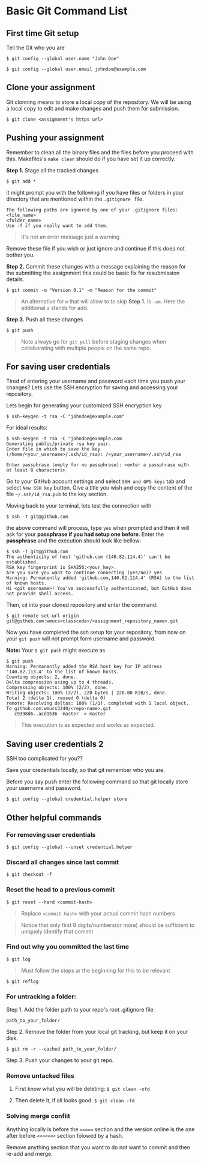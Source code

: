 # Basic Git Command List

## First time Git setup

Tell the Git who you are

```
$ git config --global user.name "John Doe" 
```

```
$ git config --global user.email johndoe@example.com 
```

## Clone your assignment

Git clonning means to store a local copy of the repository. We will be using a local copy to edit and make changes and push them for submission.

```
$ git clone <assignment's https url>
```

## Pushing your assignment

Remember to clean all the binary files and the files before you proceed with this. Makefiles's `make clean` should do if you have set it up correctly.

**Step 1.** Stage all the tracked changes

```
$ git add * 
```

it might prompt you with the following if you have files or folders in your directory that are mentioned within the `.gitignore ` file.

```
The following paths are ignored by one of your .gitignore files:
<file_name>
<folder_name>
Use -f if you really want to add them.
```
> It's not an error message just a warning

Remove these file if you wish or just ignore and continue if this does not bother you. 

**Step 2.** Commit these changes with a message explaining the reason for the submitting the assignment this could be basic fix for resubmission details.

```
$ git commit -m "Version 0.1" -m "Reason for the commit" 
```

>An alternative for `m` that will allow to to skip **Step 1.** is `-am`. Here the additional `a` stands for add.

**Step 3.** Push all these changes

```
$ git push 
```

> Note always go for `git pull` before staging changes when collaborating with multiple people on the same repo.

## For saving user credentials

Tired of entering your username and password each time you push your changes? Lets use the SSH encryption for saving and accessing your repository.

Lets begin for generating your customized SSH encryption key

```
$ ssh-keygen -t rsa -C "johndoe@example.com" 
```


For ideal results:

```
$ ssh-keygen -t rsa -C "johndoe@example.com
Generating public/private rsa key pair.
Enter file in which to save the key (/home/<your_username>/.ssh/id_rsa): /<your_username>/.ssh/id_rsa

Enter passphrase (empty for no passphrase): <enter a passphrase with at least 8 characters>
```
Go to your GitHub account settings and select `SSH and GPG keys` tab and select `New SSH key` button. Give a title you wish and copy the content of the file `~/.ssh/id_rsa.pub` to the key section.

Moving back to your terminal, lets test the connection with 

```
$ ssh -T git@github.com
```

the above command will process, type `yes` when prompted and then it will ask for your **passphrase if you had setup one before**. Enter the **passphrase** and the execution should look like bellow:

```
$ ssh -T git@github.com
The authenticity of host 'github.com (140.82.114.4)' can't be established.
RSA key fingerprint is SHA256:<your_key>.
Are you sure you want to continue connecting (yes/no)? yes
Warning: Permanently added 'github.com,140.82.114.4' (RSA) to the list of known hosts.
Hi <git username>! You've successfully authenticated, but GitHub does not provide shell access.
```

Then, `cd` into your cloned repository and enter the command:

`$ git remote set-url origin git@github.com:wmucs<classcode>/<assignment_repository_name>.git`

Now you have completed the ssh setup for your repository, from now on your `git push` will not prompt form username and password. 

**Note:** Your `$ git push` might execute as 

```
$ git push
Warning: Permanently added the RSA host key for IP address '140.82.113.4' to the list of known hosts.
Counting objects: 2, done.
Delta compression using up to 4 threads.
Compressing objects: 100% (2/2), done.
Writing objects: 100% (2/2), 220 bytes | 220.00 KiB/s, done.
Total 2 (delta 1), reused 0 (delta 0)
remote: Resolving deltas: 100% (1/1), completed with 1 local object.
To github.com:wmucs3240/<repo-name>.git
   c9398d6..acd1536  master -> master
```

> This execution is as expected and works as expected.

## Saving user credentials 2

SSH too complicated for you??

Save your credentials locally, so that git remember who you are.

Before you say push enter the following command so that git locally store your username and password.

`$ git config --global credential.helper store`


## Other helpful commands

### For removing user credentials

`$ git config --global --unset credential.helper`

### Discard all changes since last commit

`$ git checkout -f `

### Reset the head to a previous commit

`$ git reset --hard <commit-hash>`
> Replace `<commit-hash>` with your actual commit hash numbers

> Notice that only first 8 digits/numbers(or more) should be sufficient to  uniquely identify that commit


### Find out why you committed the last time

`$ git log `

> Must follow the steps ar the beginning for this to be relevant

`$ git reflog`

### For untracking a folder:

Step 1. Add the folder path to your repo's root .gitignore file. 

`path_to_your_folder/ `

Step 2. Remove the folder from your local git tracking, but keep it on your disk.

`$ git rm -r --cached path_to_your_folder/ `

Step 3. Push your changes to your git repo.


### Remove untacked files

1. First know what you will be deleting: `$ git clean -nfd`

1. Then delete it, if all looks good: `$ git clean -fd `

### Solving merge conflit

Anything locally is before the `=====` section and the version online is the one after before `<<<<<<<` section folowed by a hash.

Remove anything section that you want to do not want to commit and then re-add and merge.